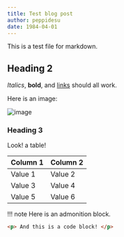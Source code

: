 ```yaml
---
title: Test blog post
author: peppidesu
date: 1984-04-01
---
```


This is a test file for markdown.

<!-- Lorem ipsum dolor sit amet, consectetur adipiscing elit. Donec justo augue, dignissim nec facilisis ac, aliquam id magna. Etiam molestie laoreet metus sit amet accumsan. Quisque justo nibh, pharetra vel consectetur nec, placerat a purus. Quisque nisi nisi, malesuada eu porttitor at, dignissim vitae elit. Interdum et malesuada fames ac ante ipsum primis in faucibus. Mauris eu posuere velit. Aliquam augue tellus, accumsan in arcu sit amet, maximus ultrices sapien. Suspendisse potenti. Orci varius natoque penatibus et magnis dis parturient montes, nascetur ridiculus mus. Suspendisse accumsan urna sem, viverra imperdiet ipsum malesuada et. In dignissim mauris ex, eu dictum magna consequat at. Nulla ultricies, est nec posuere finibus, nisi leo mattis metus, eget elementum lacus elit eget lectus. Quisque ut libero ullamcorper, mollis sapien a, mattis felis. Phasellus in diam consectetur, lacinia augue in, finibus ante. Aenean laoreet malesuada nisi ac vehicula. -->

## Heading 2
_Italics_, **bold**, and [links](https://www.youtube.com/watch?v=dQw4w9WgXcQ) should all work.

Here is an image:

![image](/public/img/solrunners-color.svg)

### Heading 3
Look! a table!

| Column 1 | Column 2 |
|----------|----------|
| Value 1  | Value 2  |
| Value 3  | Value 4  |
| Value 5  | Value 6  |

!!! note
    Here is an admonition block.

```html
<p> And this is a code block! </p>
```
